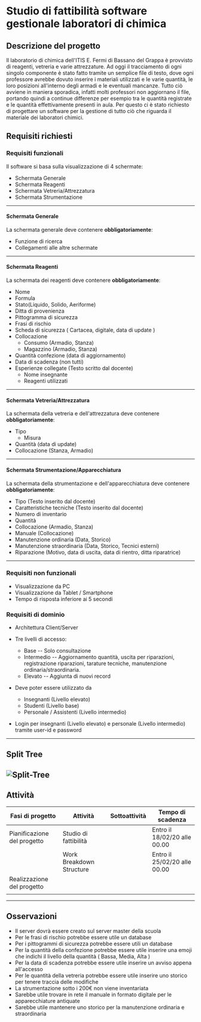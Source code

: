 # Studio di fattibilità software gestionale laboratori di chimica

## Descrizione del progetto

Il laboratorio di chimica dell'ITIS E. Fermi di Bassano del Grappa è provvisto di reagenti, vetreria e varie attrezzature.
Ad oggi il tracciamento di ogni singolo componente è stato fatto tramite un semplice file di testo, dove ogni professore avrebbe dovuto inserire i materiali utilizzati e le varie quantità, le loro posizioni all'interno degli armadi e le eventuali mancanze.
Tutto ciò avviene in maniera sporadica, infatti molti professori non aggiornano il file, portando quindi a continue differenze per esempio tra le quantità registrate e le quantità effettivamente presenti in aula. 
Per questo ci è stato richiesto di progettare un software per la gestione di tutto ciò che riguarda il materiale dei laboratori chimici.

## Requisiti richiesti

### Requisiti funzionali

Il software si basa sulla visualizzazione di 4 schermate:
- Schermata Generale
- Schermata Reagenti
- Schermata Vetreria/Attrezzatura
- Schermata Strumentazione
---
#### Schermata Generale
La schermata generale deve contenere **obbligatoriamente**:
-	Funzione di ricerca
-	Collegamenti alle altre schermate
---
#### Schermata Reagenti
La schermata dei reagenti deve contenere **obbligatoriamente**:
- Nome
- Formula
- Stato(Liquido, Solido, Aeriforme)
- Ditta di provenienza
- Pittogramma di sicurezza
- Frasi di rischio
- Scheda di sicurezza ( Cartacea, digitale, data di update )
- Collocazione
	- Consumo (Armadio, Stanza)
	- Magazzino (Armadio, Stanza)
- Quantità confezione (data di aggiornamento)
- Data di scadenza (non tutti)
- Esperienze collegate (Testo scritto dal docente)
	- Nome insegnante
	- Reagenti utilizzati
---
#### Schermata Vetreria/Attrezzatura

La schermata della vetreria e dell'attrezzatura deve contenere **obbligatoriamente**:
- Tipo
	- Misura
- Quantità (data di update)
- Collocazione (Stanza, Armadio)
---
#### Schermata Strumentazione/Apparecchiatura

La schermata della strumentazione e dell'apparecchiatura deve contenere **obbligatoriamente**:

- Tipo (Testo inserito dal docente)
- Caratteristiche tecniche (Testo inserito dal docente)
- Numero di inventario
- Quantità
- Collocazione (Armadio, Stanza)
- Manuale (Collocazione)
- Manutenzione ordinaria (Data, Storico)
- Manutenzione straordinaria (Data, Storico, Tecnici esterni)
- Riparazione (Motivo, data di uscita, data di rientro, ditta riparatrice)
---
### Requisiti non funzionali
- Visualizzazione da PC
- Visualizzazione da Tablet / Smartphone
- Tempo di risposta inferiore ai 5 secondi

### Requisiti di dominio

- Architettura Client/Server
- Tre livelli di accesso:
	- Base -- Solo consultazione
	- Intermedio -- Aggiornamento quantità, uscita per riparazioni, registrazione riparazioni, tarature tecniche, manutenzione ordinaria/straordinaria.
	- Elevato -- Aggiunta di nuovi record
- Deve poter essere utilizzato da 
	-	Insegnanti (Livello elevato)
	-	Studenti (Livello base)
	-	Personale / Assistenti (Livello intermedio)

- Login per insegnanti (Livello elevato) e personale (Livello intermedio) tramite user-id e password
---
## Split Tree
<img src="https://i.ibb.co/0MTwj08/Split-Tree.png" alt="Split-Tree" border="0"></a>
---
## Attività
| Fasi di progetto | Attività | Sottoattività  | Tempo di scadenza |
| ----------------- | -------- | -------------- | ---------------- |
| Pianificazione del progetto | Studio di fattibilità    |   | Entro il 18/02/20 alle 00.00 |
|                             | Work Breakdown Structure |   | Entro il 25/02/20 alle 00.00 |
| Realizzazione del progetto  |                          |   |                              |
|                             |                          |   |                              |
---
## Osservazioni
- Il server dovrà essere creato sul server master della scuola
- Per le frasi di rischio potrebbe essere utile un database
- Per i pittogrammi di sicurezza potrebbe essere utili un database
- Per la quantità della confezione potrebbe essere utile inserire una emoji che indichi il livello della quantità ( Bassa, Media, Alta )
- Per la data di scadenza potrebbe essere utile inserire un avviso appena all'accesso
- Per le quantità della vetreria potrebbe essere utile inserire uno storico per tenere traccia delle modifiche
- La strumentazione sotto i 200€ non viene inventariata
- Sarebbe utile trovare in rete il manuale in formato digitale per le apparecchiature antiquate
- Sarebbe utile mantenere uno storico per la manutenzione ordinaria e straordinaria
<!--stackedit_data:
eyJoaXN0b3J5IjpbLTc0MjM3MTEwMCwtMjI0OTY1NDM5LC0xMT
g1Mzc0ODM2LDE5OTEyNjkwMDMsLTcxODE0MzMxMywxNDczMjYy
MjU3LDEwNDE1NDkyODddfQ==
-->